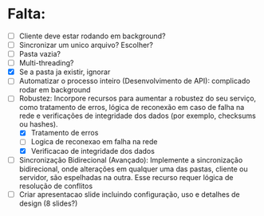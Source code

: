 # Falta:
- [ ] Cliente deve estar rodando em background?
- [ ] Sincronizar um unico arquivo? Escolher?
- [ ] Pasta vazia?
- [ ] Multi-threading?
- [X] Se a pasta ja existir, ignorar
- [ ] Automatizar o processo inteiro (Desenvolvimento de API): complicado rodar em background
- [ ] Robustez: Incorpore recursos para aumentar a robustez do seu serviço, como tratamento de
erros, lógica de reconexão em caso de falha na rede e verificações de integridade dos dados
(por exemplo, checksums ou hashes).
   - [X] Tratamento de erros
   - [ ] Logica de reconexao em falha na rede
   - [X] Verificacao de integridade dos dados
- [ ] Sincronização Bidirecional (Avançado): Implemente a sincronização bidirecional, onde
alterações em qualquer uma das pastas, cliente ou servidor, são espelhadas na outra. Esse
recurso requer lógica de resolução de conflitos
- [ ] Criar apresentacao slide  incluindo configuração, uso e detalhes de design (8 slides?)
